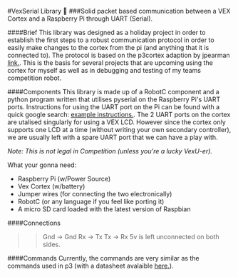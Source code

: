 #VexSerial Library :satellite:
###Solid packet based communication between a VEX Cortex and a Raspberry Pi through UART (Serial).

####Brief
This library was designed as a holiday project in order to establish the first steps to a robust communication protocol in order to easily make changes to the cortex from the pi (and anything that it is connected to). The protocol is based on the p3cortex adaption by jpearman [link.](http://www.vexforum.com/index.php/10032-communicating-between-two-cortex-dual-cortex-robot/0). This is the basis for several projects that are upcoming using the cortex for myself as well as in debugging and testing of my teams competition robot.

####Components
This library is made up of a RobotC component and a python program written that utilises pyserial on the Raspberry Pi's UART ports. Instructions for using the UART port on the Pi can be found with a quick google search: [example instructions.](https://www.google.co.nz/search?q=raspberry+pi+uart&oq=raspberry+pi+uart&aqs=chrome..69i57j69i60j69i59j69i60j69i59j69i60.2736j0j7&sourceid=chrome&ie=UTF-8). The 2 UART ports on the cortex are utalised singularly for using a VEX LCD. However since the cortex only supports one LCD at a time (without writing your own secondary controller), we are usually left with a spare UART port that we can have a play with. 

*Note: This is not legal in Competition (unless you're a lucky VexU-er).*

What your gonna need:
* Raspberry Pi (w/Power Source)
* Vex Cortex (w/battery)
* Jumper wires (for connecting the two electronically)
* RobotC (or any language if you feel like porting it)
* A micro SD card loaded with the latest version of Raspbian

####Connections
>> Gnd -> Gnd
>> Rx  -> Tx
>> Tx  -> Rx
>> 5v is left unconnected on both sides.

####Commands
Currently, the commands are very similar as the commands used in p3 (with a datasheet avalaible [here.](https://github.com/jpearman/p3cortex/blob/master/Protocol_d1.pdf)).
